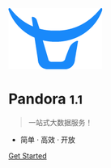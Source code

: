 ![logo](_media/icon.png)

# Pandora <small>1.1</small>

> 一站式大数据服务！
 
- 简单 · 高效 · 开放 



[Get Started](#Pandora)
